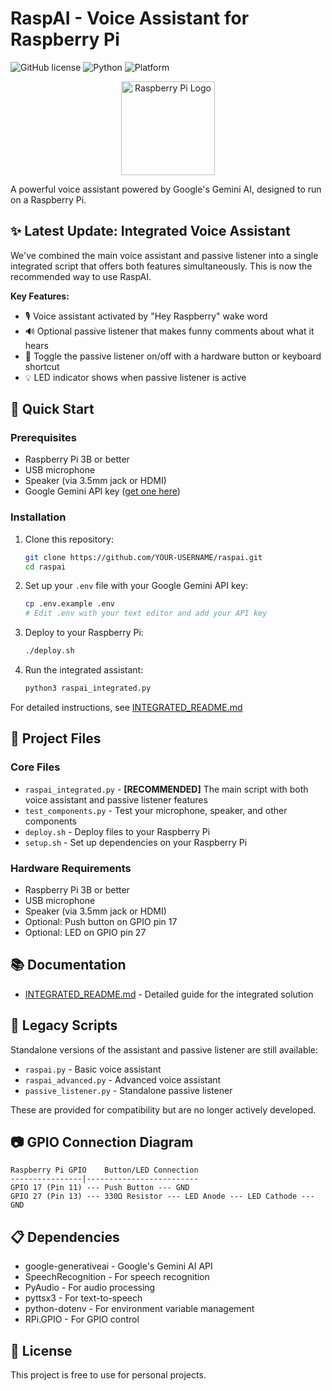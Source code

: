 # RaspAI - Voice Assistant for Raspberry Pi

![GitHub license](https://img.shields.io/badge/license-MIT-blue.svg)
![Python](https://img.shields.io/badge/python-3.7+-blue.svg)
![Platform](https://img.shields.io/badge/platform-Raspberry%20Pi-red.svg)

<p align="center">
  <img src="https://raw.githubusercontent.com/raspberrypi/documentation/master/usage/gpio/images/raspberry-pi.png" width="150" alt="Raspberry Pi Logo">
</p>

A powerful voice assistant powered by Google's Gemini AI, designed to run on a Raspberry Pi.

## ✨ Latest Update: Integrated Voice Assistant

We've combined the main voice assistant and passive listener into a single integrated script that offers both features simultaneously. This is now the recommended way to use RaspAI.

**Key Features:**
- 🎙️ Voice assistant activated by "Hey Raspberry" wake word
- 🔊 Optional passive listener that makes funny comments about what it hears
- 🔘 Toggle the passive listener on/off with a hardware button or keyboard shortcut
- 💡 LED indicator shows when passive listener is active

## 🚀 Quick Start

### Prerequisites
- Raspberry Pi 3B or better
- USB microphone
- Speaker (via 3.5mm jack or HDMI)
- Google Gemini API key ([get one here](https://aistudio.google.com/app/apikey))

### Installation

1. Clone this repository:
   ```bash
   git clone https://github.com/YOUR-USERNAME/raspai.git
   cd raspai
   ```

2. Set up your `.env` file with your Google Gemini API key:
   ```bash
   cp .env.example .env
   # Edit .env with your text editor and add your API key
   ```

3. Deploy to your Raspberry Pi:
   ```bash
   ./deploy.sh
   ```

4. Run the integrated assistant:
   ```bash
   python3 raspai_integrated.py
   ```

For detailed instructions, see [INTEGRATED_README.md](INTEGRATED_README.md)

## 📂 Project Files

### Core Files
- `raspai_integrated.py` - **[RECOMMENDED]** The main script with both voice assistant and passive listener features
- `test_components.py` - Test your microphone, speaker, and other components
- `deploy.sh` - Deploy files to your Raspberry Pi
- `setup.sh` - Set up dependencies on your Raspberry Pi

### Hardware Requirements
- Raspberry Pi 3B or better
- USB microphone
- Speaker (via 3.5mm jack or HDMI)
- Optional: Push button on GPIO pin 17
- Optional: LED on GPIO pin 27

## 📚 Documentation
- [INTEGRATED_README.md](INTEGRATED_README.md) - Detailed guide for the integrated solution

## 🧰 Legacy Scripts

Standalone versions of the assistant and passive listener are still available:
- `raspai.py` - Basic voice assistant
- `raspai_advanced.py` - Advanced voice assistant
- `passive_listener.py` - Standalone passive listener

These are provided for compatibility but are no longer actively developed.

## 📷 GPIO Connection Diagram

```
Raspberry Pi GPIO    Button/LED Connection
----------------|-------------------------
GPIO 17 (Pin 11) --- Push Button --- GND
GPIO 27 (Pin 13) --- 330Ω Resistor --- LED Anode --- LED Cathode --- GND
```

## 📋 Dependencies

- google-generativeai - Google's Gemini AI API
- SpeechRecognition - For speech recognition
- PyAudio - For audio processing
- pyttsx3 - For text-to-speech
- python-dotenv - For environment variable management
- RPi.GPIO - For GPIO control

## 📝 License

This project is free to use for personal projects. 
